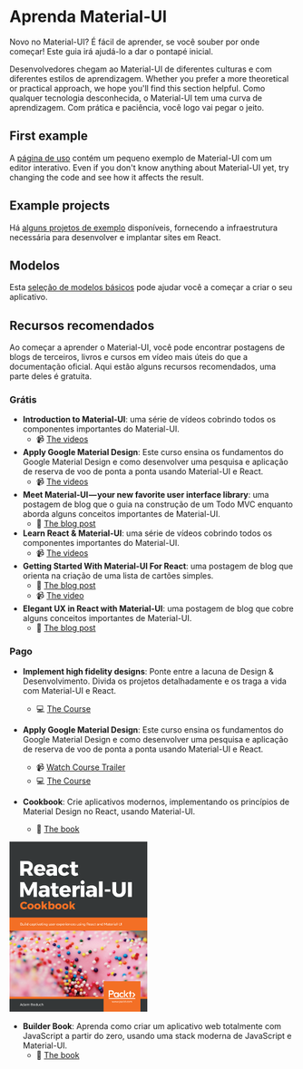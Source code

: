 # Aprenda Material-UI

<p class="description">Novo no Material-UI? É fácil de aprender, se você souber por onde começar! Este guia irá ajudá-lo a dar o pontapé inicial.</p>

Desenvolvedores chegam ao Material-UI de diferentes culturas e com diferentes estilos de aprendizagem. Whether you prefer a more theoretical or practical approach, we hope you'll find this section helpful. Como qualquer tecnologia desconhecida, o Material-UI tem uma curva de aprendizagem. Com prática e paciência, você logo vai pegar o jeito.

## First example

A [página de uso](/getting-started/usage/#quick-start) contém um pequeno exemplo de Material-UI com um editor interativo. Even if you don't know anything about Material-UI yet, try changing the code and see how it affects the result.

## Example projects

Há [alguns projetos de exemplo](/getting-started/example-projects/) disponíveis, fornecendo a infraestrutura necessária para desenvolver e implantar sites em React.

## Modelos

Esta [seleção de modelos básicos](/getting-started/templates/) pode ajudar você a começar a criar o seu aplicativo.

## Recursos recomendados

Ao começar a aprender o Material-UI, você pode encontrar postagens de blogs de terceiros, livros e cursos em vídeo mais úteis do que a documentação oficial. Aqui estão alguns recursos recomendados, uma parte deles é gratuita.

### Grátis

- **Introduction to Material-UI**: uma série de vídeos cobrindo todos os componentes importantes do Material-UI.
  - 📹 [The videos](https://www.youtube.com/watch?v=pHclLuRolzE&list=PLQg6GaokU5CwiVmsZ0d_9Zsg_DnIP_xwr)
- **Apply Google Material Design**: Este curso ensina os fundamentos do Google Material Design e como desenvolver uma pesquisa e aplicação de reserva de voo de ponta a ponta usando Material-UI e React.
  - 📹 [The videos](https://www.youtube.com/watch?v=bDkB3LoQKxs)
- **Meet Material-UI — your new favorite user interface library**: uma postagem de blog que o guia na construção de um Todo MVC enquanto aborda alguns conceitos importantes de Material-UI.
  - 📝 [The blog post](https://medium.freecodecamp.org/meet-your-material-ui-your-new-favorite-user-interface-library-6349a1c88a8c)
- **Learn React & Material-UI**: uma série de vídeos cobrindo todos os componentes importantes do Material-UI.
  - 📹 [The videos](https://www.youtube.com/watch?v=xm4LX5fJKZ8&list=PLcCp4mjO-z98WAu4sd0eVha1g-NMfzHZk)
- **Getting Started With Material-UI For React**: uma postagem de blog que orienta na criação de uma lista de cartões simples.
  - 📝 [The blog post](https://medium.com/codingthesmartway-com-blog/getting-started-with-material-ui-for-react-material-design-for-react-364b2688b555)
  - 📹 [The video](https://www.youtube.com/watch?v=PWadEeOuv5o)
- **Elegant UX in React with Material-UI**: uma postagem de blog que cobre alguns conceitos importantes de Material-UI.
  - 📝 [The blog post](https://alligator.io/react/material-ui/)

### Pago

- **Implement high fidelity designs**: Ponte entre a lacuna de Design & Desenvolvimento. Divida os projetos detalhadamente e os traga a vida com Material-UI e React.

  - 💻 [The Course](https://click.linksynergy.com/deeplink?id=IVuPfk1F/Ow&mid=39197&murl=https%3A%2F%2Fwww.udemy.com%2Fcourse%2Fimplement-high-fidelity-designs-with-material-ui-and-reactjs%2F)

- **Apply Google Material Design**: Este curso ensina os fundamentos do Google Material Design e como desenvolver uma pesquisa e aplicação de reserva de voo de ponta a ponta usando Material-UI e React.

  - 📹 [Watch Course Trailer](https://www.youtube.com/watch?v=hhZ6yFvCWho)
  - 💻 [The Course](https://bonsaiilabs.com/courseDetail/material-ui-with-react)

- **Cookbook**: Crie aplicativos modernos, implementando os princípios de Material Design no React, usando Material-UI.
  - 📘 [The book](https://www.amazon.com/gp/product/1789615224/)

[![cookbook](/static/blog/material-ui-v4-is-out/cookbook.png)](https://www.amazon.com/gp/product/1789615224/)

- **Builder Book**: Aprenda como criar um aplicativo web totalmente com JavaScript a partir do zero, usando uma stack moderna de JavaScript e Material-UI.
  - 📘 [The book](https://builderbook.org/book)
